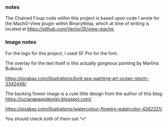 ### notes

The Chained Fixup code within this project is based upon code I wrote for the MachO-View plugin 
within BinaryNinja, which at time of writing is located at https://github.com/Vector35/view-macho

### Image notes

For the logo for this project, I used SF Pro for the font.

The overlay for the text itself is this actually gorgeous painting by Martina Bulková:

https://pixabay.com/illustrations/bird-sea-painting-art-ocean-storm-3342446/

The backing flower image is a cute little design from the author of this blog: https://lucianapappdesign.blogspot.com/

https://pixabay.com/illustrations/watercolour-flowers-watercolor-4262321/

You should check both of them out ^v^

